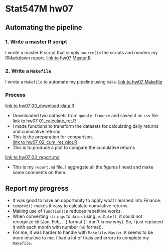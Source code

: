 
# Stat547M hw07

## Automating the pipeline
### 1. Write a master R script   
I wrote a master R script that simply `source()`s the scripts and renders my RMarkdown report. 
[link to hw07 Master.R](Master.R)  
  
### 2. Write a `Makefile`
I wrote a `Makefile` to automate my pipeline using `make`. 
[link to hw07 Makefile](Makefile)  
  
### Process
[link to hw07 00_download-data.R](00_download-data.R)   
- Downloaded two datasets from `google finance` and saved it as `csv` file.  
[link to hw07 01_calculate_ret.R](01_calculate_ret.R)    
- I made functions to transform the datasets for calculating daily returns and cumulative returns.   
- This is the preparation for comparison.   
[link to hw07 02_cum_ret_plot.R](02_cum_ret_plot.R)    
- This is to produce a plot to compare the cumulative returns   
    
[link to hw07 03_report.md](03_report.md)   
- This is my `report.md` file. I aggregate all the figures I need and make some comments on them.   

  

## Report my progress
- It was good to have an opportunity to apply what I learned into Finance.
- `cumprod()` makes it easy to calculate cumulative returns.
- Making use of `function()`s reduces repetitive works.
- When converting `strings` to `dates` using `as.Date()`, it could not recognize `%b` (Jan, Feb, ...) format ( I don't know why). So, I just replaced it with each month with number (`%m` format).
- For me, it was harder to handle with `Makefile`. `Master.R` seems to be more intuitive to me. I had a lot of trials and errors to complete my `Makefile`. 



